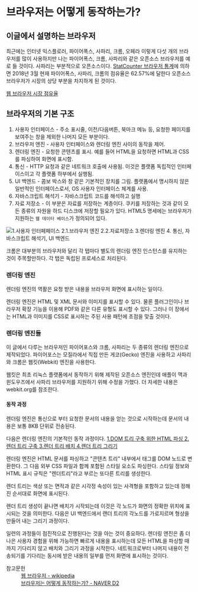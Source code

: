 # 브라우저는 어떻게 동작하는가? #

## 이글에서 설명하는 브라우저 ##
최근에는 인터넷 익스플로러, 파이어폭스, 사파리, 크롬, 오페라 이렇게 다섯 개의 브라우저를 많이 사용하지만 나는 파이어폭스, 크롬, 사파리와 같은 오픈소스 브라우저를 예로 들 것이다. 사파리는 부분적으로 오픈소스이다. [StatCounter 브라우저 통계](http://gs.statcounter.com/)에 의하면 2018년 3월 현재 파이어폭스, 사파리, 크롬의 점유율은 62.57%에 달한다 오픈소스 브라우저가 시장의 상당 부분을 차지하게 된 것이다.

[웹 브라우저 시장 점유율](https://ko.wikipedia.org/wiki/%EC%9B%B9_%EB%B8%8C%EB%9D%BC%EC%9A%B0%EC%A0%80_%EC%8B%9C%EC%9E%A5_%EC%A0%90%EC%9C%A0%EC%9C%A8#%EB%B6%84%EC%84%9D_%EC%97%85%EC%B2%B4%EA%B0%84_%EC%B0%A8%EC%9D%B4)

## 브라우저의 기본 구조 ##
1. 사용자 인터페이스 - 주소 표시줄, 이전/다음버튼, 북마크 메뉴 등, 요청한 페이지를 보여주는 창을 제외한 나머지 모든 부분이다.
2. 브라우저 엔진 - 사용자 인터페이스와 렌더링 엔진 사이의 동작을 제어.
3. 렌더링 엔진 - 요청한 콘텐츠를 표시. 예를 들어 HTML을 요청하면 HTML과 CSS를 파싱하여 화면에 표시함.
4. 통신 - HTTP 요청과 같은 네트워크 호출에 사용됨. 이것은 플랫폼 독립적인 인터페이스이고 각 플랫폼 하부에서 실행됨.
5. UI 백엔드 - 콤보 박스와 창 같은 기본적인 장치를 그림. 플랫폼에서 명시하지 않은 일반적인 인터페이스로서, OS 사용자 인터페이스 체계를 사용.
6. 자바스크립트 해석기 - 자바스크립트 코드를 해석하고 실행
7. 자료 저장소 - 이 부분은 자료를 저장하는 계층이다. 쿠키를 저장하는 것과 같이 모든 종류의 자원을 하드 디스크에 저장할 필요가 있다. HTML5 명세에는 브라우저가 지원하는 `웹 데이터 베이스`가 정의되어 있다.

![1.사용자 인터페페이스 2.1.브라우저 엔진 2.2.자료저장소 3.렌더링 엔진 4. 통신, 자바스크립트 해석기, UI 백엔드](img_browser.png)

크롬은 대부분의 브라우저와 달리 각 탭마다 별도의 렌더링 엔진 인스턴스를 유지하는 것이 주목할만하다. 각 탭은 독립된 프로세스로 처리된다.

### 렌더링 엔진 ###
렌더링 엔진의 역활은 요청 받은 내용을 브라우저 화면에 표시하는 일이다.

렌더링 엔진은 HTML 및 XML 문서와 이미지를 표시할 수 있다. 물론 플러그인이나 브라우저 확장 기능을 이용해 PDF와 같은 다른 유형도 표시할 수 있다. 그러나 이 장에서는 HTML과 이미지를 CSS로 표시하는 주된 사용 패턴에 초점을 맞출 것이다.

### 렌더링 엔진들 ###
이 글에서 다루는 브라우저인 파이어포스와 크롬, 사파리는 두 종류의 렌더링 엔진으로 제작되었다. 파이어포스는 모질라에서 직접 만든 게코(Gecko) 엔진을 사용하고 사파리와 크롬은 웹킷(Webkit) 엔진을 사용한다.

웹킷은 최초 리눅스 플랫폼에서 동작하기 위해 제작된 오픈소스 엔진인데 애플이 맥과 윈도우즈에서 사파리 브라우저를 지원하기 위해 수정을 가했다. 더 자세한 내용은 webkit.org를 참조한다.

#### 동작 과정 ####
렌더링 엔진은 통신으로 부터 요청한 문서의 내용을 얻는 것으로 시작하는데 문서의 내용은 보통 8KB 단위로 전송된다.

다음은 렌더링 엔진의 기본적인 동작 과정이다.
[1.DOM 트리 구축 위한 HTML 파싱 2.렌더 트리 구축 3.렌더 트리 배치 4.렌더 트리 그리기](img_browser_process.png)

렌더링 엔진은 HTML 문서를 파싱하고 "콘텐츠 트리" 내부에서 태그를 DOM 노드로 변환한다. 그 다음 외부 CSS 파일과 함께 포함된 스타일 요소도 파싱한다. 스타일 정보와 HTML 표시 규칙은 "렌더트리"라고 부르는 또다른 트리를 생성한다.

렌더 트리는 색상 또는 면적과 같은 시각정 속성이 있는 사격형을 포함하고 있는데 정해진 순서대로 화면에 표시된다.

렌더 트리 생성이 끝나면 배치가 시작되는데 이것은 각 노드가 화면의 정확한 위치에 표시되는 것을 의미한다. 다음은 UI 백엔드에서 랜더 트리의 각노드를 가로지르며 형상을만들어 내는 그리기 과정이다.

일련의 과정들이 점진적으로 진행된다는 것을 아는 것이 중요하다. 렌더링 엔진은 좀 더 나은 사용자 경험을 위해 가능하면 빠르게 내용을 표시하는데 모든 HTML을 파싱할 때까지 기다리지 않고 배치와 그리기 과정을 시작한다. 네트워크로부터 나머지 내용이 전송되기를 기다리는 동시에 받은 내용의 일부를 먼저 화면에 표시하는 것이다.

<dl>
    <dt>참고문헌</dt>
    <dd><a href="https://ko.wikipedia.org/wiki/%EC%9B%B9_%EB%B8%8C%EB%9D%BC%EC%9A%B0%EC%A0%80">웹 브라우저 - wikipedia</a></dd>
    <dd><a href="http://d2.naver.com/helloworld/59361">브라우저는 어떻게 동작하는가? - NAVER D2</a></dd>
</dl>